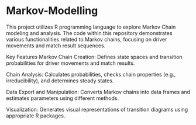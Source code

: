 # Markov-Modelling

This project utilizes R programming language to explore Markov Chain modeling and analysis. The code within this repository demonstrates various functionalities related to Markov chains, focusing on driver movements and match result sequences.

Key Features
Markov Chain Creation: Defines state spaces and transition probabilities for driver movements and match results.

Chain Analysis: Calculates probabilities, checks chain properties (e.g., irreducibility), and determines steady states.

Data Export and Manipulation: Converts Markov chains into data frames and estimates parameters using different methods.

Visualization: Generates visual representations of transition diagrams using appropriate R packages.
